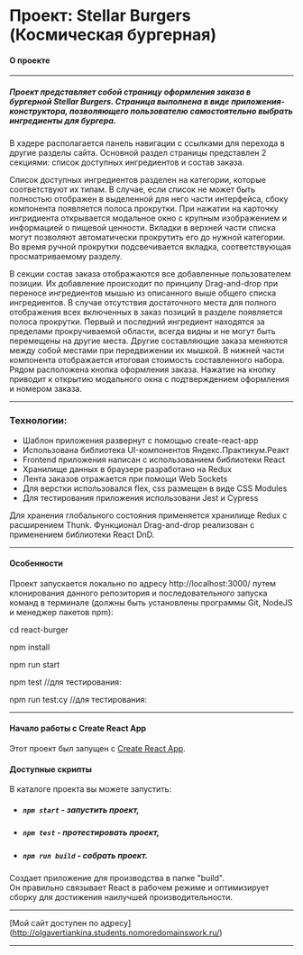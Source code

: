 # Проект: Stellar Burgers (Космическая бургерная)

#### О проекте

---

##### Проект представляет собой страницу оформления заказа в бургерной Stellar Burgers. Страница выполнена в виде приложения-конструктора, позволяющего пользователю самостоятельно выбрать ингредиенты для бургера.

В хэдере располагается панель навигации c ссылками для перехода в другие разделы сайта. Основной раздел страницы представлен 2 секциями: список доступных ингредиентов и состав заказа.

Список доступных ингредиентов разделен на категории, которые соответствуют их типам. В случае, если список не может быть полностью отображен в выделенной для него части интерфейса, сбоку компонента появляется полоса прокрутки. При нажатии на карточку ингридиента открывается модальное окно с крупным изображением и информацией о пищевой ценности. Вкладки в верхней части списка могут позволяют автоматически прокрутить его до нужной категории. Во время ручной прокрутки подсвечивается вкладка, соответствующая просматриваемому разделу.

В секции состав заказа отображаются все добавленные пользователем позиции. Их добавление происходит по принципу Drag-and-drop при переносе ингредиентов мышью из описанного выше общего списка ингредиентов. В случае отсутствия достаточного места для полного отображения всех включенных в заказ позиций в разделе появляется полоса прокрутки. Первый и последний ингредиент находятся за пределами прокручиваемой области, всегда видны и не могут быть перемещены на другие места. Другие составляющие заказа меняются между собой местами при передвижении их мышкой. В нижней части компонента отображается итоговая стоимость составленного набора. Рядом расположена кнопка оформления заказа. Нажатие на кнопку приводит к открытию модального окна с подтверждением оформления и номером заказа.

---

### Технологии:
 + Шаблон приложения развернут с помощью create-react-app
 + Использована библиотека UI-компонентов Яндекс.Практикум.Реакт
 + Frontend приложения написан с использованием библиотеки React
 + Хранилище данных в браузере разработано на Redux
 + Лента заказов отражается при помощи Web Sockets
 + Для верстки использовался flex, css размещен в виде CSS Modules
 + Для тестирования приложения использовани Jest и Cypress

Для хранения глобального состояния применяется хранилище Redux с расширением Thunk. Функционал Drag-and-drop реализован с применением библиотеки React DnD.

---

#### Особенности
Проект запускается локально по адресу http://localhost:3000/ путем клонирования данного репозитория и последовательного запуска команд в терминале (должны быть установлены программы Git, NodeJS и менеджер пакетов npm):

cd react-burger

npm install

npm run start

npm test //для тестирования:

npm run test:cy //для тестирования:

---

#### Начало работы с Create React App

Этот проект был запущен с [Create React App](https://github.com/facebook/create-react-app).

#### Доступные скрипты

В каталоге проекта вы можете запустить:

- ##### `npm start` - запустить проект,

- ##### `npm test` - протестировать проект,

- ##### `npm run build` - собрать проект.

Создает приложение для производства в папке "build".\
Он правильно связывает React в рабочем режиме и оптимизирует сборку для достижения наилучшей производительности.

---

[Мой сайт доступен по адресу] (http://olgavertiankina.students.nomoredomainswork.ru/)

---